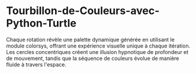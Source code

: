 # Tourbillon-de-Couleurs-avec-Python-Turtle
Chaque rotation révèle une palette dynamique générée en utilisant le module colorsys, offrant une expérience visuelle unique à chaque itération. Les cercles concentriques créent une illusion hypnotique de profondeur et de mouvement, tandis que la séquence de couleurs évolue de manière fluide à travers l'espace.

